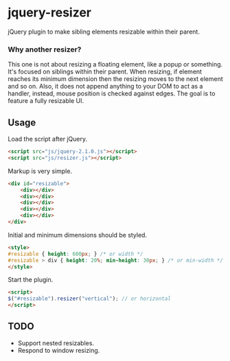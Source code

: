 jquery-resizer
==============

jQuery plugin to make sibling elements resizable within their parent.

### Why another resizer?

This one is not about resizing a floating element, like a popup or something. It's focused on siblings within their parent. When resizing, if element reaches its minimum dimension then the resizing moves to the next element and so on. Also, it does not append anything to your DOM to act as a handler, instead, mouse position is checked against edges. The goal is to feature a fully resizable UI.

## Usage

Load the script after jQuery.

```html
<script src="js/jquery-2.1.0.js"></script>
<script src="js/resizer.js"></script>
```

Markup is very simple.

```html
<div id="resizable">
	<div></div>
	<div></div>
	<div></div>
	<div></div>
	<div></div>
</div>
```

Initial and minimum dimensions should be styled.

```html
<style>
#resizable { height: 600px; } /* or width */
#resizable > div { height: 20%; min-height: 30px; } /* or min-width */
</style>
```

Start the plugin.

```html
<script>
$("#resizable").resizer("vertical"); // or horizontal
</script>
```

## TODO

* Support nested resizables.
* Respond to window resizing.